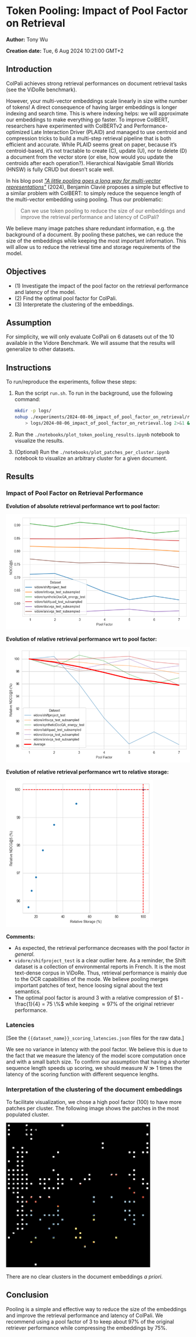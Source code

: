 # Token Pooling: Impact of Pool Factor on Retrieval

**Author:** Tony Wu

**Creation date:** Tue, 6 Aug 2024 10:21:00 GMT+2

## Introduction

ColPali achieves strong retrieval performances on document retrieval tasks (see the ViDoRe benchmark).

However, your multi-vector embeddings scale linearly in size withe number of tokens! A direct consequence of having larger embeddings is longer indexing and search time. This is where indexing helps: we will approximate our embeddings to make everything go faster. To improve ColBERT, researchers have experimented with ColBERTv2  and Performance-optimized Late Interaction Driver (PLAID) and managed to use centroid and compression tricks to build a multi-step retrieval pipeline that is both efficient and accurate. While PLAID seems great on paper, because it’s centroid-based, it’s not tractable to create (C), update (U), nor to delete (D) a document from the vector store (or else, how would you update the centroids after each operation?). Hierarchical Navigable Small Worlds (HNSW) is fully CRUD but doesn’t scale well.

In his blog post [*"A little pooling goes a long way for multi-vector representations"*](https://www.answer.ai/posts/colbert-pooling.html) (2024), Benjamin Clavié proposes a simple but effective to a similar problem with ColBERT: to simply reduce the sequence length of the multi-vector embedding using pooling. Thus our problematic:

> Can we use token pooling to reduce the size of our embeddings and improve the retrieval performance and latency of ColPali?

We believe many image patches share redundant information, e.g. the background of a document. By pooling these patches, we can reduce the size of the embeddings while keeping the most important information. This will allow us to reduce the retrieval time and storage requirements of the model.

## Objectives

- (1) Investigate the impact of the pool factor on the retrieval performance and latency of the model.
- (2) Find the optimal pool factor for ColPali.
- (3) Interpretate the clustering of the embeddings.

## Assumption

For simplicity, we will only evaluate ColPali on 6 datasets out of the 10 available in the Vidore Benchmark. We will assume that the results will generalize to other datasets.

## Instructions

To run/reproduce the experiments, follow these steps:

1. Run the script `run.sh`. To run in the background, use the following command:

    ```bash
    mkdir -p logs/
    nohup ./experiments/2024-08-06_impact_of_pool_factor_on_retrieval/run.sh \
        > logs/2024-08-06_impact_of_pool_factor_on_retrieval.log 2>&1 &
    ```

2. Run the `./notebooks/plot_token_pooling_results.ipynb` notebook to visualize the results.
3. (Optional) Run the `./notebooks/plot_patches_per_cluster.ipynb` notebook to visualize an arbitrary cluster for a given document.

## Results

### Impact of Pool Factor on Retrieval Performance

**Evolution of absolute retrieval performance wrt to pool factor:**

<img src="./assets/pool_factor_vs_ndcg_at_5.png" alt="pool_factor_vs_ndcg_at_5" style="zoom:67%;" />

**Evolution of relative retrieval performance wrt to pool factor:**

<img src="./assets/pool_factor_vs_relative_ndcg_at_5.png" alt="pool_factor_vs_relative_ndcg_at_5" style="zoom:67%;" />

**Evolution of relative retrieval performance wrt to relative storage:**

<img src="./assets/storage_vs_ndcg_at_5.png" alt="storage_vs_ndcg_at_5" style="zoom:67%;" />

**Comments:**

- As expected, the retrieval performance decreases with the pool factor *in general*.
- `vidore/shifproject_test` is a clear outlier here. As a reminder, the Shift dataset is a collection of environmental reports in French. It is the most text-dense corpus in ViDoRe. Thus, retrieval performance is mainly due to the OCR capabilities of the mode. We believe pooling merges important patches of text, hence loosing signal about the text semantics.
- The optimal pool factor is around 3 with a relative compression of $1 - \frac{1}{4} = 75 \%$ while keeping $\approx 97 \%$ of the original retriever performance.

### Latencies

[See the `{{dataset_name}}_scoring_latencies.json` files for the raw data.]

We see no variance in latency with the pool factor. We believe this is due to the fact that we measure the latency of the model score computation once and with a small batch size. To confirm our assumption that having a shorter sequence length speeds up scoring, we should measure $N \gg 1$ times the latency of the scoring function with different sequence lengths.

### Interpretation of the clustering of the document embeddings

To facilitate visualization, we chose a high pool factor (100) to have more patches per cluster. The following image shows the patches in the most populated cluster.

<img src="./assets/hierarchical_cluster.png" style="zoom:50%;" />

There are no clear clusters in the document embeddings *a priori*.

## Conclusion

Pooling is a simple and effective way to reduce the size of the embeddings and improve the retrieval performance and latency of ColPali. We recommend using a pool factor of 3 to keep about 97% of the original retriever performance while compressing the embeddings by 75%.
